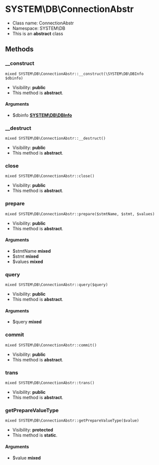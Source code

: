 SYSTEM\DB\ConnectionAbstr
===============






* Class name: ConnectionAbstr
* Namespace: SYSTEM\DB
* This is an **abstract** class







Methods
-------


### __construct

    mixed SYSTEM\DB\ConnectionAbstr::__construct(\SYSTEM\DB\DBInfo $dbinfo)





* Visibility: **public**
* This method is **abstract**.


#### Arguments
* $dbinfo **[SYSTEM\DB\DBInfo](SYSTEM-DB-DBInfo)**



### __destruct

    mixed SYSTEM\DB\ConnectionAbstr::__destruct()





* Visibility: **public**
* This method is **abstract**.




### close

    mixed SYSTEM\DB\ConnectionAbstr::close()





* Visibility: **public**
* This method is **abstract**.




### prepare

    mixed SYSTEM\DB\ConnectionAbstr::prepare($stmtName, $stmt, $values)





* Visibility: **public**
* This method is **abstract**.


#### Arguments
* $stmtName **mixed**
* $stmt **mixed**
* $values **mixed**



### query

    mixed SYSTEM\DB\ConnectionAbstr::query($query)





* Visibility: **public**
* This method is **abstract**.


#### Arguments
* $query **mixed**



### commit

    mixed SYSTEM\DB\ConnectionAbstr::commit()





* Visibility: **public**
* This method is **abstract**.




### trans

    mixed SYSTEM\DB\ConnectionAbstr::trans()





* Visibility: **public**
* This method is **abstract**.




### getPrepareValueType

    mixed SYSTEM\DB\ConnectionAbstr::getPrepareValueType($value)





* Visibility: **protected**
* This method is **static**.


#### Arguments
* $value **mixed**


